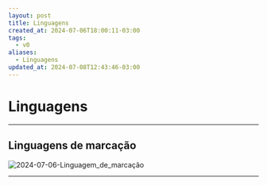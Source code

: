 ```yaml
---
layout: post
title: Linguagens
created_at: 2024-07-06T18:00:11-03:00
tags:
  - v0
aliases:
  - Linguagens
updated_at: 2024-07-08T12:43:46-03:00
---
```

# Linguagens
---
## Linguagens de marcação
![2024-07-06-Linguagem_de_marcação](_insight/2024/07/2024-07-06-Linguagem_de_marcação.md#^lista-de-linguagens-de-marcacao)

---
